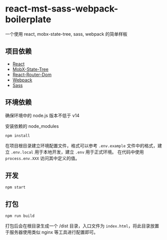 # react-mst-sass-webpack-boilerplate
一个使用 react, mobx-state-tree, sass, webpack 的简单样板

## 项目依赖
- <a href="https://reactjs.org" target="_blank">React</a>
- <a href="https://mobx-state-tree.js.org" target="_blank">MobX-State-Tree</a>
- <a href="https://v5.reactrouter.com/web/guides/quick-start" target="_blank">React-Router-Dom</a>
- <a href="https://webpack.js.org" target="_blank">Webpack</a>
- <a href="https://sass-lang.com" target="_blank">Sass</a>


## 环境依赖
确保环境中的 node.js 版本不低于 v14

安装依赖的 node_modules

```
npm install
```

在项目根目录建立环境配置文件，格式可以参考 `.env.example` 文件中的格式，建立 `.env.local` 用于本地开发，建立 `.env` 用于正式环境。
在代码中使用 `process.env.XXX` 访问其中定义的值。

## 开发

```
npm start
```

## 打包

```
npm run build
```

打包后会在根目录生成一个 /dist 目录，入口文件为 `index.html`，将此目录放置于服务器使用类似 nginx 等工具进行配置即可。
